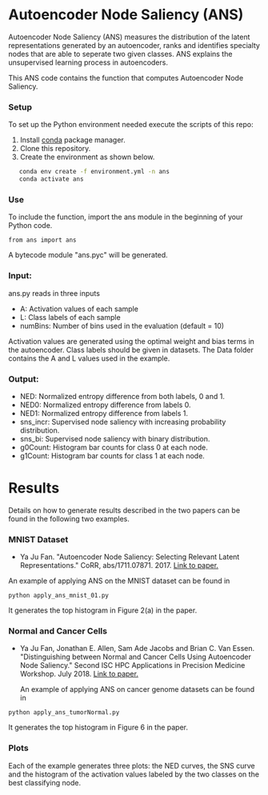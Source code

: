 # Autoencoder Node Saliency (ANS)
Autoencoder Node Saliency (ANS) measures the distribution of the latent representations generated by an autoencoder, ranks and identifies specialty nodes that are able to seperate two given classes. ANS explains the unsupervised learning process in autoencoders.

This ANS code contains the function that computes Autoencoder Node Saliency.


### Setup
To set up the Python environment needed execute the scripts of this repo:
1. Install [conda](https://docs.conda.io/en/latest/) package manager. 
2. Clone this repository. 
3. Create the environment as shown below.

```bash
   conda env create -f environment.yml -n ans 
   conda activate ans 
```

### Use
To include the function, import the ans module in the beginning of your Python code.
```
from ans import ans
```
A bytecode module "ans.pyc" will be generated.

### Input:
ans.py reads in three inputs
  - A: Activation values of each sample  
  - L: Class labels of each sample
  - numBins: Number of bins used in the evaluation (default = 10)

Activation values are generated using the optimal weight and bias terms in the autoencoder. Class labels should be given in datasets. The Data folder contains the A and L values used in the example. 
  
  
### Output:
  - NED: Normalized entropy difference from both labels, 0 and 1.  
  - NED0: Normalized entropy difference from labels 0. 
  - NED1: Normalized entropy difference from labels 1.
  - sns_incr: Supervised node saliency with increasing probability distribution. 
  - sns_bi: Supervised node saliency with binary distribution.  
  - g0Count: Histogram bar counts for class 0 at each node. 
  - g1Count: Histogram bar counts for class 1 at each node.  

# Results
Details on how to generate results described in the two papers can be found in the following two examples.

### MNIST Dataset
- Ya Ju Fan. "Autoencoder Node Saliency: Selecting Relevant Latent Representations." CoRR, abs/1711.07871. 2017. [Link to paper.](https://doi.org/10.1016/j.patcog.2018.12.015)

An example of applying ANS on the MNIST dataset can be found in 

```
python apply_ans_mnist_01.py
```
It generates the top histogram in Figure 2(a) in the paper. 

### Normal and Cancer Cells
- Ya Ju Fan, Jonathan E. Allen, Sam Ade Jacobs and Brian C. Van Essen. "Distinguishing between Normal and Cancer Cells Using Autoencoder Node Saliency." Second ISC HPC Applications in Precision Medicine Workshop. July 2018. [Link to paper.](https://arxiv.org/abs/1901.11152)

  An example of applying ANS on cancer genome datasets can be found in

```
python apply_ans_tumorNormal.py
```
It generates the top histogram in Figure 6 in the paper.

### Plots
Each of the example generates three plots: the NED curves, the SNS curve and the histogram of the activation values labeled by the two classes on the best classifying node.

